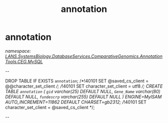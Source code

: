 ﻿---
title: annotation
---

# annotation
_namespace: [LANS.SystemsBiology.DatabaseServices.ComparativeGenomics.AnnotationTools.CEG.MySQL](N-LANS.SystemsBiology.DatabaseServices.ComparativeGenomics.AnnotationTools.CEG.MySQL.html)_

--
 
 DROP TABLE IF EXISTS `annotation`;
 /*!40101 SET @saved_cs_client = @@character_set_client */;
 /*!40101 SET character_set_client = utf8 */;
 CREATE TABLE `annotation` (
 `gid` varchar(25) DEFAULT NULL,
 `Gene_Name` varchar(80) DEFAULT NULL,
 `fundescrp` varchar(255) DEFAULT NULL
 ) ENGINE=MyISAM AUTO_INCREMENT=11862 DEFAULT CHARSET=gb2312;
 /*!40101 SET character_set_client = @saved_cs_client */;
 
 --




